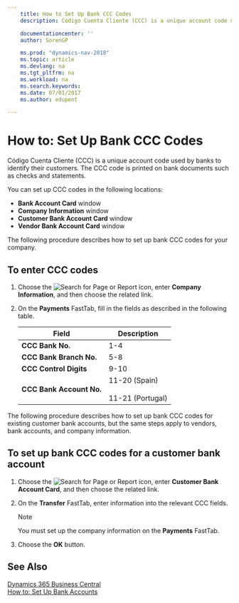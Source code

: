 ```yaml
---
    title: How to Set Up Bank CCC Codes
    description: Código Cuenta Cliente (CCC) is a unique account code used by banks to identify their customers. The CCC code is printed on bank documents such as checks and statements.

    documentationcenter: ''
    author: SorenGP

    ms.prod: "dynamics-nav-2018"
    ms.topic: article
    ms.devlang: na
    ms.tgt_pltfrm: na
    ms.workload: na
    ms.search.keywords:
    ms.date: 07/01/2017
    ms.author: edupont

---
```

# How to: Set Up Bank CCC Codes
Código Cuenta Cliente (CCC) is a unique account code used by banks to identify their customers. The CCC code is printed on bank documents such as checks and statements.  

You can set up CCC codes in the following locations:  

- **Bank Account Card** window  
- **Company Information** window  
- **Customer Bank Account Card** window  
- **Vendor Bank Account Card** window  

The following procedure describes how to set up bank CCC codes for your company.  

## To enter CCC codes  

1. Choose the ![Search for Page or Report](../../media/ui-search/search_small.png "Search for Page or Report icon") icon, enter **Company Information**, and then choose the related link.  
2. On the **Payments** FastTab, fill in the fields as described in the following table.  


   |          Field           |                Description                 |
   |--------------------------|--------------------------------------------|
   |     **CCC Bank No.**     |                    1-4                     |
   | **CCC Bank Branch No.**  |                    5-8                     |
   |  **CCC Control Digits**  |                    9-10                    |
   | **CCC Bank Account No.** | 11-20 (Spain)<br /><br /> 11-21 (Portugal) |

The following procedure describes how to set up bank CCC codes for existing customer bank accounts, but the same steps apply to vendors, bank accounts, and company information.  

## To set up bank CCC codes for a customer bank account  

1.  Choose the ![Search for Page or Report](../../media/ui-search/search_small.png "Search for Page or Report icon") icon, enter **Customer Bank Account Card**, and then choose the related link.  
2.  On the **Transfer** FastTab, enter information into the relevant CCC fields.  

    > [!NOTE]  
    >  You must set up the company information on the **Payments** FastTab.  

3.  Choose the **OK** button.  

## See Also
[Dynamics 365 Business Central](/dynamics365/business-central/)  
[How to: Set Up Bank Accounts](../../bank-how-setup-bank-accounts.md) 
